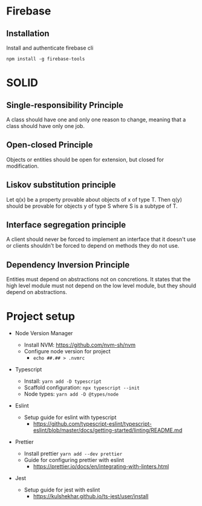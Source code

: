 # Firebase

## Installation
Install and authenticate firebase cli
```
npm install -g firebase-tools
```


# SOLID

## Single-responsibility Principle
A class should have one and only one reason to change, meaning that a class should have only one job.

## Open-closed Principle
Objects or entities should be open for extension, but closed for modification.

## Liskov substitution principle
Let q(x) be a property provable about objects of x of type T. Then q(y) should be provable for objects y of type S where S is a subtype of T.

## Interface segregation principle
A client should never be forced to implement an interface that it doesn't use or clients shouldn't be forced to depend on methods they do not use.

## Dependency Inversion Principle
Entities must depend on abstractions not on concretions. It states that the high level module must not depend on the low level module, but they should depend on abstractions.


# Project setup

- Node Version Manager
    - Install NVM: https://github.com/nvm-sh/nvm
    - Configure node version for project 
        - `echo ##.## > .nvmrc`

- Typescript
    - Install: `yarn add -D typescript`
    - Scaffold configuration: `npx typescript --init`
    - Node types: `yarn add -D @types/node`

- Eslint 
    - Setup guide for eslint with typescript
        - https://github.com/typescript-eslint/typescript-eslint/blob/master/docs/getting-started/linting/README.md
    
- Prettier
    - Install prettier `yarn add --dev prettier`
    - Guide for configuring prettier with eslint
        - https://prettier.io/docs/en/integrating-with-linters.html

- Jest
    - Setup guide for jest with eslint
        - https://kulshekhar.github.io/ts-jest/user/install
